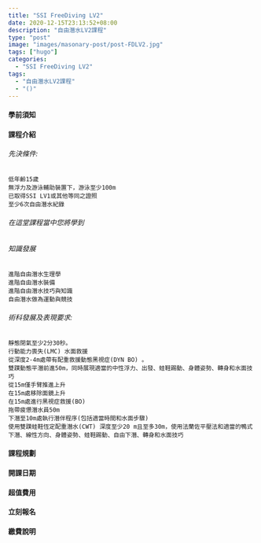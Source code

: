 ```yaml
---
title: "SSI FreeDiving LV2"
date: 2020-12-15T23:13:52+08:00
description: "自由潛水LV2課程"
type: "post"
image: "images/masonary-post/post-FDLV2.jpg"
tags: ["hugo"]
categories: 
  - "SSI FreeDiving LV2"
tags:
  - "自由潛水LV2課程"
  - "()"
---
```


#### 學前須知

#### 課程介紹
###### 先決條件:

    低年齡15歲
    無浮力及游泳輔助裝置下，游泳至少100m
    已取得SSI LV1或其他等同之證照
    至少6次自由潛水紀錄

###### 在這堂課程當中您將學到
###### 知識發展

	進階自由潛水生理學
	進階自由潛水裝備
	進階自由潛水技巧與知識
	自由潛水做為運動與競技

###### 術科發展及表現要求:

	靜態閉氣至少2分30秒。
	行動能力喪失(LMC) 水面救援
	從深度2-4m處帶有配重救援動態黑視症(DYN BO) 。
	雙蹼動態平潛前進50m，同時展現適當的中性浮力、出發、蛙鞋踢動、身體姿勢、轉身和水面技巧
	從15m僅手臂推進上升
	在15m處移除面鏡上升
	在15m處進行黑視症救援(BO)
	拖帶疲憊潛水員50m
	下潛至10m處執行潛伴程序(包括適當時間和水面步驟)
	使用雙蹼蛙鞋恆定配重潛水(CWT) 深度至少20 m且至多30m，使用法蘭佐平壓法和適當的鴨式下潛、線性方向、身體姿勢、蛙鞋踢動、自由下潛、轉身和水面技巧

#### 課程規劃
#### 開課日期
#### 超值費用
#### 立刻報名
#### 繳費說明

